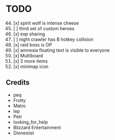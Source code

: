 # TODO

44. [x] spirit wolf is intense cheese
57. [ ] third set of custom heroes
69. [x] exp sharing
70. [ ] night crawler has B hotkey collision
72. [x] raid boss is OP
77. [x] amnesia floating text is visible to everyone
78. [x] Multiboard
79. [x] 2 more items
80. [x] minimap icon

## Credits

- peq
- Frotty
- Matro
- lep
- Petr
- looking_for_help
- Blizzard Entertainment
- Dionesiist

